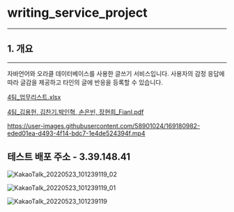 # writing_service_project

---------
## 1. 개요
---------
자바언어와 오라클 데이터베이스를 사용한 글쓰기 서비스입니다. 
사용자의 감정 응답에 따라 글감을 제공하고 타인의 글에 반응을 등록할 수 있습니다.




[4팀_업무리스트.xlsx](https://github.com/thswlsqls/writing_service_project/files/8721893/4._.xlsx)


[4팀_김용헌, 김찬기.박인혁, 손은빈, 장현희_Fianl.pdf](https://github.com/thswlsqls/writing_service_project/files/8721832/4._._Fianl.pdf)



https://user-images.githubusercontent.com/58901024/169180982-eded01ea-d493-4f14-bdc7-1e4de524394f.mp4


## 테스트 배포 주소 - 3.39.148.41
![KakaoTalk_20220523_101239119_02](https://user-images.githubusercontent.com/58901024/169734337-3dbb8579-4fe6-4356-bb8c-96c3fbf23ced.jpg)

![KakaoTalk_20220523_101239119_01](https://user-images.githubusercontent.com/58901024/169734320-4b5f3020-92d9-41d6-9099-4e1b399d2fa4.jpg)

![KakaoTalk_20220523_101239119](https://user-images.githubusercontent.com/58901024/169734329-4e2758bd-3129-4a9b-aa62-3aeb3a557ae8.jpg)

